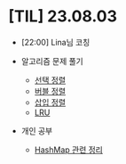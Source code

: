 # [TIL] 23.08.03

* [22:00] Lina님 코칭
* 알고리즘 문제 풀기
    * [선택 정렬](https://github.com/jongwanra/TIL/blob/main/java_algorithm/inflearn_algorithm_lecture/src/sorting_and_searching/%EC%84%A0%ED%83%9D_%EC%A0%95%EB%A0%AC/Main.java)
    * [버블 정렬](https://github.com/jongwanra/TIL/blob/main/java_algorithm/inflearn_algorithm_lecture/src/sorting_and_searching/%EB%B2%84%EB%B8%94_%EC%A0%95%EB%A0%AC/Main.java)
    * [삽입 정렬](https://github.com/jongwanra/TIL/blob/main/java_algorithm/inflearn_algorithm_lecture/src/sorting_and_searching/%EC%82%BD%EC%9E%85_%EC%A0%95%EB%A0%AC/Main.java)
    * [LRU](https://github.com/jongwanra/TIL/blob/main/java_algorithm/inflearn_algorithm_lecture/src/sorting_and_searching/Least_Recently_Used/Main.java)

* 개인 공부
    * [HashMap 관련 정리](https://github.com/jongwanra/TIL/blob/main/god-of-java/src/study/hash_map/hash_map.md)

